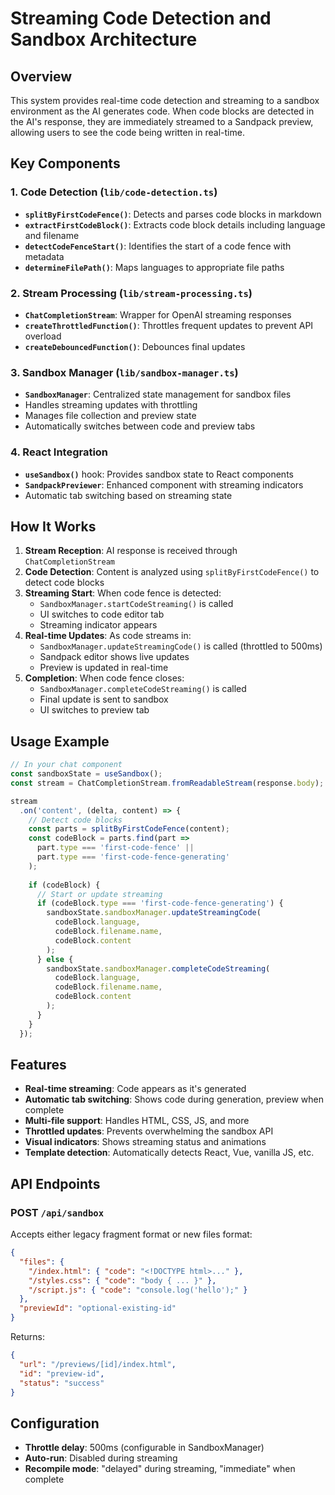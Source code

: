 # Streaming Code Detection and Sandbox Architecture

## Overview

This system provides real-time code detection and streaming to a sandbox environment as the AI generates code. When code blocks are detected in the AI's response, they are immediately streamed to a Sandpack preview, allowing users to see the code being written in real-time.

## Key Components

### 1. Code Detection (`lib/code-detection.ts`)

- **`splitByFirstCodeFence()`**: Detects and parses code blocks in markdown
- **`extractFirstCodeBlock()`**: Extracts code block details including language and filename
- **`detectCodeFenceStart()`**: Identifies the start of a code fence with metadata
- **`determineFilePath()`**: Maps languages to appropriate file paths

### 2. Stream Processing (`lib/stream-processing.ts`)

- **`ChatCompletionStream`**: Wrapper for OpenAI streaming responses
- **`createThrottledFunction()`**: Throttles frequent updates to prevent API overload
- **`createDebouncedFunction()`**: Debounces final updates

### 3. Sandbox Manager (`lib/sandbox-manager.ts`)

- **`SandboxManager`**: Centralized state management for sandbox files
- Handles streaming updates with throttling
- Manages file collection and preview state
- Automatically switches between code and preview tabs

### 4. React Integration

- **`useSandbox()`** hook: Provides sandbox state to React components
- **`SandpackPreviewer`**: Enhanced component with streaming indicators
- Automatic tab switching based on streaming state

## How It Works

1. **Stream Reception**: AI response is received through `ChatCompletionStream`
2. **Code Detection**: Content is analyzed using `splitByFirstCodeFence()` to detect code blocks
3. **Streaming Start**: When code fence is detected:
   - `SandboxManager.startCodeStreaming()` is called
   - UI switches to code editor tab
   - Streaming indicator appears
4. **Real-time Updates**: As code streams in:
   - `SandboxManager.updateStreamingCode()` is called (throttled to 500ms)
   - Sandpack editor shows live updates
   - Preview is updated in real-time
5. **Completion**: When code fence closes:
   - `SandboxManager.completeCodeStreaming()` is called
   - Final update is sent to sandbox
   - UI switches to preview tab

## Usage Example

```typescript
// In your chat component
const sandboxState = useSandbox();
const stream = ChatCompletionStream.fromReadableStream(response.body);

stream
  .on('content', (delta, content) => {
    // Detect code blocks
    const parts = splitByFirstCodeFence(content);
    const codeBlock = parts.find(part => 
      part.type === 'first-code-fence' || 
      part.type === 'first-code-fence-generating'
    );
    
    if (codeBlock) {
      // Start or update streaming
      if (codeBlock.type === 'first-code-fence-generating') {
        sandboxState.sandboxManager.updateStreamingCode(
          codeBlock.language,
          codeBlock.filename.name,
          codeBlock.content
        );
      } else {
        sandboxState.sandboxManager.completeCodeStreaming(
          codeBlock.language,
          codeBlock.filename.name,
          codeBlock.content
        );
      }
    }
  });
```

## Features

- **Real-time streaming**: Code appears as it's generated
- **Automatic tab switching**: Shows code during generation, preview when complete
- **Multi-file support**: Handles HTML, CSS, JS, and more
- **Throttled updates**: Prevents overwhelming the sandbox API
- **Visual indicators**: Shows streaming status and animations
- **Template detection**: Automatically detects React, Vue, vanilla JS, etc.

## API Endpoints

### POST `/api/sandbox`

Accepts either legacy fragment format or new files format:

```json
{
  "files": {
    "/index.html": { "code": "<!DOCTYPE html>..." },
    "/styles.css": { "code": "body { ... }" },
    "/script.js": { "code": "console.log('hello');" }
  },
  "previewId": "optional-existing-id"
}
```

Returns:
```json
{
  "url": "/previews/[id]/index.html",
  "id": "preview-id",
  "status": "success"
}
```

## Configuration

- **Throttle delay**: 500ms (configurable in SandboxManager)
- **Auto-run**: Disabled during streaming
- **Recompile mode**: "delayed" during streaming, "immediate" when complete 